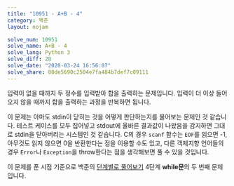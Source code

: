 ```yaml
---
title: "10951 - A+B - 4"
category: 백준
layout: nojam

solve_num: 10951
solve_name: A+B - 4
solve_lang: Python 3
solve_diff: 28
solve_date: "2020-03-24 16:56:07"
solve_share: 80de5690c2504e7fa484b7def7c09111
---
```


입력이 없을 때까지 두 정수를 입력받아 합을 출력하는 문제입니다. 입력이 더 이상 들어오지 않을 때까지 합을 출력하는 과정을 반복하면 됩니다.

이 문제는 아마도 stdin이 닫히는 것을 어떻게 판단하는지를 물어보는 문제인 것 같습니다. 테스트 케이스를 모두 집어넣고 stdout에 올바른 결과값이 나왔음을 감지하면 그대로 stdin을 닫아버리는 시스템인 것 같습니다. C의 경우 `scanf` 함수는 `EOF`를 읽으면 -1, 아무것도 읽지 않으면 0을 반환한다는 점을 이용할 수도 있고, 다른 객체지향 언어들의 경우 `Error`나 `Exception`을 throw한다는 점을 생각해보면 풀 수 있을 것입니다.

이 문제를 푼 시점 기준으로 백준의 [단계별로 풀어보기](http://noj.am/p/s) 4단계 **while문**의 두 번째 문제입니다.
